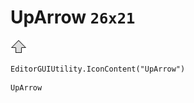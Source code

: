 # UpArrow `26x21`
<img src="/img/UpArrow.png" width=26 height=21>

``` CSharp
EditorGUIUtility.IconContent("UpArrow")
```
```
UpArrow
```
